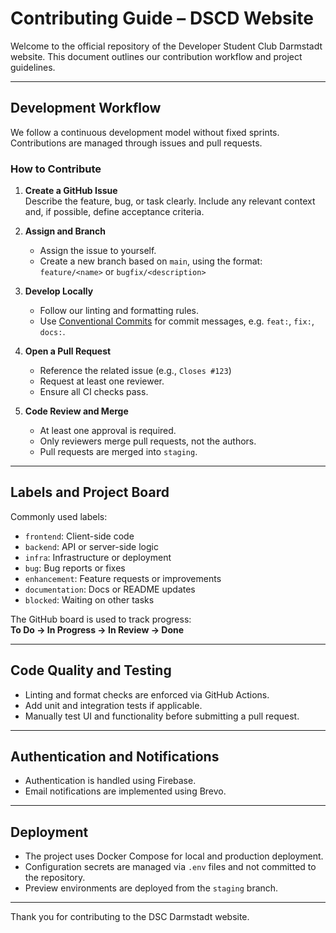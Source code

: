 # Contributing Guide – DSCD Website

Welcome to the official repository of the Developer Student Club Darmstadt website. This document outlines our contribution workflow and project guidelines.

---

## Development Workflow

We follow a continuous development model without fixed sprints. Contributions are managed through issues and pull requests.

### How to Contribute

1. **Create a GitHub Issue**  
   Describe the feature, bug, or task clearly. Include any relevant context and, if possible, define acceptance criteria.

2. **Assign and Branch**  
   - Assign the issue to yourself.
   - Create a new branch based on `main`, using the format:  
     `feature/<name>` or `bugfix/<description>`

3. **Develop Locally**  
   - Follow our linting and formatting rules.
   - Use [Conventional Commits](https://www.conventionalcommits.org/en/v1.0.0/) for commit messages, e.g. `feat:`, `fix:`, `docs:`.

4. **Open a Pull Request**  
   - Reference the related issue (e.g., `Closes #123`)
   - Request at least one reviewer.
   - Ensure all CI checks pass.

5. **Code Review and Merge**  
   - At least one approval is required.
   - Only reviewers merge pull requests, not the authors.
   - Pull requests are merged into `staging`.

---

## Labels and Project Board

Commonly used labels:
- `frontend`: Client-side code
- `backend`: API or server-side logic
- `infra`: Infrastructure or deployment
- `bug`: Bug reports or fixes
- `enhancement`: Feature requests or improvements
- `documentation`: Docs or README updates
- `blocked`: Waiting on other tasks

The GitHub board is used to track progress:  
**To Do → In Progress → In Review → Done**

---

## Code Quality and Testing

- Linting and format checks are enforced via GitHub Actions.
- Add unit and integration tests if applicable.
- Manually test UI and functionality before submitting a pull request.

---

## Authentication and Notifications

- Authentication is handled using Firebase.
- Email notifications are implemented using Brevo.

---

## Deployment

- The project uses Docker Compose for local and production deployment.
- Configuration secrets are managed via `.env` files and not committed to the repository.
- Preview environments are deployed from the `staging` branch.

---

Thank you for contributing to the DSC Darmstadt website.
